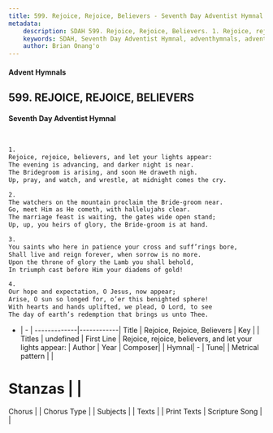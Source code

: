 ```yaml
---
title: 599. Rejoice, Rejoice, Believers - Seventh Day Adventist Hymnal
metadata:
    description: SDAH 599. Rejoice, Rejoice, Believers. 1. Rejoice, rejoice, believers, and let your lights appear: The evening is advancing, and darker night is near. The Bridegroom is arising, and soon He draweth nigh. Up, pray, and watch, and wrestle, at midnight comes the cry.
    keywords: SDAH, Seventh Day Adventist Hymnal, adventhymnals, advent hymnals, Rejoice, Rejoice, Believers, Rejoice, rejoice, believers, and let your lights appear; 
    author: Brian Onang'o
---
```


#### Advent Hymnals
## 599. REJOICE, REJOICE, BELIEVERS
#### Seventh Day Adventist Hymnal

```txt


1.
Rejoice, rejoice, believers, and let your lights appear:
The evening is advancing, and darker night is near.
The Bridegroom is arising, and soon He draweth nigh.
Up, pray, and watch, and wrestle, at midnight comes the cry.

2.
The watchers on the mountain proclaim the Bride-groom near.
Go, meet Him as He cometh, with hallelujahs clear.
The marriage feast is waiting, the gates wide open stand;
Up, up, you heirs of glory, the Bride-groom is at hand.

3.
You saints who here in patience your cross and suff’rings bore,
Shall live and reign forever, when sorrow is no more.
Upon the throne of glory the Lamb you shall behold,
In triumph cast before Him your diadems of gold!

4.
Our hope and expectation, O Jesus, now appear;
Arise, O sun so longed for, o’er this benighted sphere!
With hearts and hands uplifted, we plead, O Lord, to see
The day of earth’s redemption that brings us unto Thee.


```

- |   -  |
-------------|------------|
Title | Rejoice, Rejoice, Believers |
Key |  |
Titles | undefined |
First Line | Rejoice, rejoice, believers, and let your lights appear: |
Author | 
Year | 
Composer|  |
Hymnal|  - |
Tune|  |
Metrical pattern | |
# Stanzas |  |
Chorus |  |
Chorus Type |  |
Subjects |  |
Texts |  |
Print Texts | 
Scripture Song |  |
  

